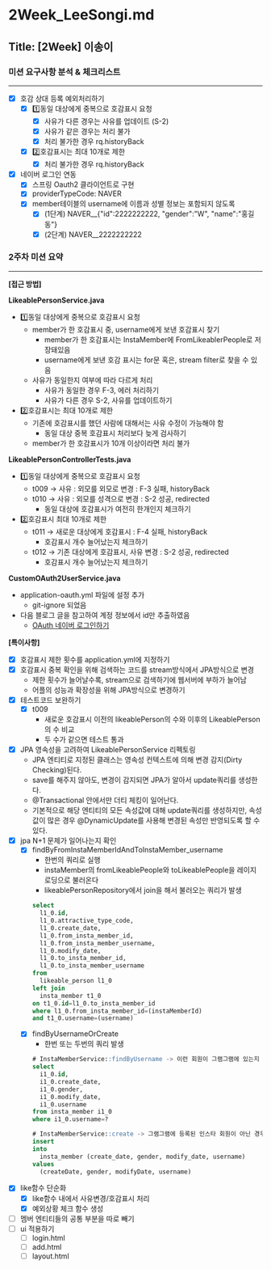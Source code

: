 # 2Week_LeeSongi.md

## Title: [2Week] 이송이

### 미션 요구사항 분석 & 체크리스트

---

- [x] 호감 상대 등록 예외처리하기
  - [x] 1️⃣동일 대상에게 중복으로 호감표시 요청
    - [x] 사유가 다른 경우는 사유를 업데이트 (S-2)
    - [x] 사유가 같은 경우는 처리 불가
    - [x] 처리 불가한 경우 rq.historyBack
  - [x] 2️⃣호감표시는 최대 10개로 제한
    - [x] 처리 불가한 경우 rq.historyBack

-[x] 네이버 로그인 연동
  - [x] 스프링 Oauth2 클라이언트로 구현
  - [x] providerTypeCode: NAVER
  - [x] member테이블의 username에 이름과 성별 정보는 포함되지 않도록
    - [x] (1단계) NAVER__{"id":2222222222, "gender":"W", "name":"홍길동"}
    - [x] (2단계) NAVER__2222222222

### 2주차 미션 요약

---

**[접근 방법]**

**LikeablePersonService.java**
- 1️⃣동일 대상에게 중복으로 호감표시 요청
  - member가 한 호감표시 중, username에게 보낸 호감표시 찾기
    - member가 한 호감표시는 InstaMember에 FromLikeablerPeople로 저장돼있음
    - username에게 보낸 호감 표시는 for문 혹은, stream filter로 찾을 수 있음
  - 사유가 동일한지 여부에 따라 다르게 처리
    - 사유가 동일한 경우 F-3, 에러 처리하기
    - 사유가 다른 경우 S-2, 사유를 업데이트하기
- 2️⃣호감표시는 최대 10개로 제한
  - 기존에 호감표시를 했던 사람에 대해서는 사유 수정이 가능해야 함
    - 동일 대상 중복 호감표시 처리보다 늦게 검사하기
  - member가 한 호감표시가 10개 이상이라면 처리 불가

**LikeablePersonControllerTests.java**
- 1️⃣동일 대상에게 중복으로 호감표시 요청
  - t009 -> 사유 : 외모를 외모로 변경 : F-3 실패, historyBack
  - t010 -> 사유 : 외모를 성격으로 변경 : S-2 성공, redirected
    - 동일 대상에 호감표시가 여전히 한개인지 체크하기
- 2️⃣호감표시 최대 10개로 제한
  - t011 -> 새로운 대상에게 호감표시 : F-4 실패, historyBack
    - 호감표시 개수 늘어났는지 체크하기
  - t012 -> 기존 대상에게 호감표시, 사유 변경 : S-2 성공, redirected
    - 호감표시 개수 늘어났는지 체크하기

**CustomOAuth2UserService.java**
- application-oauth.yml 파일에 설정 추가
  - git-ignore 되었음
- 다음 블로그 글을 참고하여 계정 정보에서 id만 추출하였음
  - [OAuth 네이버 로그인하기](https://lotuus.tistory.com/80)


**[특이사항]**
- [x] 호감표시 제한 횟수를 application.yml에 지정하기
- [x] 호감표시 중복 확인을 위해 검색하는 코드를 stream방식에서 JPA방식으로 변경
  - 제한 횟수가 늘어날수록, stream으로 검색하기에 웹서버에 부하가 늘어남
  - 어플의 성능과 확장성을 위해 JPA방식으로 변경하기
- [x] 테스트코드 보완하기
  - [x] t009
    - 새로운 호감표시 이전의 likeablePerson의 수와 이후의 LikeablePerson의 수 비교
    - 두 수가 같으면 테스트 통과
- [x] JPA 영속성을 고려하여 LikeablePersonService 리펙토링
  - JPA 엔티티로 지정된 클래스는 영속성 컨텍스트에 의해 변경 감지(Dirty Checking)된다.
  - save를 해주지 않아도, 변경이 감지되면 JPA가 알아서 update쿼리를 생성한다.
  - @Transactional 안에서만 더티 체킹이 일어난다.
  - 기본적으로 해당 엔티티의 모든 속성값에 대해 update쿼리를 생성하지만, 속성값이 많은 경우 @DynamicUpdate를 사용해 변경된 속성만 반영되도록 할 수 있다.
- [x] jpa N+1 문제가 일어나는지 확인
  - [x] findByFromInstaMemberIdAndToInstaMember_username
    - 한번의 쿼리로 실행 
    - instaMember의 fromLikeablePeople와 toLikeablePeople을 레이지 로딩으로 불러온다
    - likeablePersonRepository에서 join을 해서 불러오는 쿼리가 발생
    ```sql
    select
      l1_0.id,
      l1_0.attractive_type_code,
      l1_0.create_date,
      l1_0.from_insta_member_id,
      l1_0.from_insta_member_username,
      l1_0.modify_date,
      l1_0.to_insta_member_id,
      l1_0.to_insta_member_username 
    from
      likeable_person l1_0
    left join
      insta_member t1_0
    on t1_0.id=l1_0.to_insta_member_id
    where l1_0.from_insta_member_id=(instaMemberId)
    and t1_0.username=(username) 
    ```
  - [x] findByUsernameOrCreate
    - 한번 또는 두번의 쿼리 발생
    ```sql
    # InstaMemberService::findByUsername -> 이런 회원이 그램그램에 있는지 찾을 때 생성되는 쿼리
    select
      i1_0.id,
      i1_0.create_date,
      i1_0.gender,
      i1_0.modify_date,
      i1_0.username
    from insta_member i1_0
    where i1_0.username=?
    
    # InstaMemberService::create -> 그램그램에 등록된 인스타 회원이 아닌 경우 생성되는 쿼리
    insert 
    into
      insta_member (create_date, gender, modify_date, username) 
    values
      (createDate, gender, modifyDate, username)
    ```
- [x] like함수 단순화
  - [x] like함수 내에서 사유변경/호감표시 처리
  - [x] 예외상황 체크 함수 생성
- [ ] 멤버 엔티티들의 공통 부분을 따로 빼기
- [ ] ui 적용하기
  - [ ] login.html
  - [ ] add.html
  - [ ] layout.html